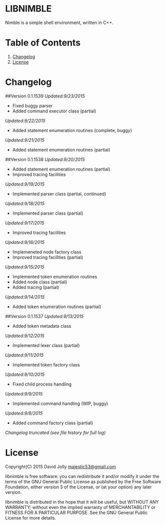 LIBNIMBLE
=========

Nimble is a simple shell environment, written in C++.

Table of Contents
=================

1. [Changelog](https://github.com/majestic53/libnimble#changelog)
2. [License](https://github.com/majestic53/libnimble#license)

Changelog
=========

##Version 0.1.1539
*Updated:9/23/2015*

* Fixed buggy parser
* Added command executor class (partial)

*Updated:9/22/2015*

* Added statement enumeration routines (complete, buggy)

*Updated:9/21/2015*

* Added statement enumeration routines (partial)

##Version 0.1.1538
*Updated:9/20/2015*

* Added statement enumeration routines (partial)
* Improved tracing facilities

*Updated:9/19/2015*

* Implemented parser class (partial, continued)

*Updated:9/18/2015*

* Implemented parser class (partial)

*Updated:9/17/2015*

* Improved tracing facilities

*Updated:9/16/2015*

* Implemeneted node factory class
* Improved tracing facilities (partial)

*Updated:9/15/2015*

* Implemented token enumeration routines
* Added node class (partial)
* Added tracing (partial)

*Updated:9/14/2015*

* Added token enumeration routines (partial)

##Version 0.1.1537
*Updated:9/13/2015*

* Added token metadata class

*Updated:9/12/2015*

* Implemented lexer class (partial)

*Updated:9/11/2015*

* Implemented token factory class

*Updated:9/10/2015*

* Fixed child process handling

*Updated:9/9/2015*

* Implemented command handling (WIP, buggy)

*Updated:9/8/2015*

* Added command factory class (partial)

*Changelog truncated (see file history for full log)*

License
=======

Copyright(C) 2015 David Jolly <majestic53@gmail.com>

libnimble is free software: you can redistribute it and/or modify
it under the terms of the GNU General Public License as published by
the Free Software Foundation, either version 3 of the License, or
(at your option) any later version.

libnimble is distributed in the hope that it will be useful,
but WITHOUT ANY WARRANTY; without even the implied warranty of
MERCHANTABILITY or FITNESS FOR A PARTICULAR PURPOSE.  See the
GNU General Public License for more details.
